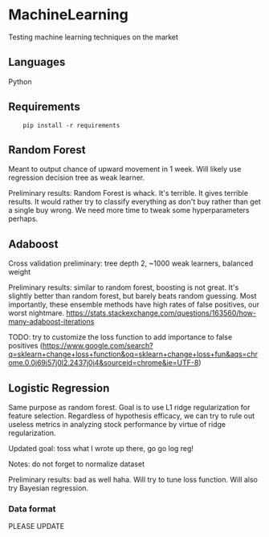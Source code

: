 # MachineLearning
Testing machine learning techniques on the market

## Languages

Python

## Requirements

```
    pip install -r requirements
```


## Random Forest

Meant to output chance of upward movement in 1 week. Will likely use regression decision tree as weak learner.

Preliminary results: Random Forest is whack. It's terrible. It gives terrible results. It would rather try to classify everything as don't buy rather than get a single buy wrong. We need more time to tweak some hyperparameters perhaps.

## Adaboost

Cross validation preliminary: tree depth 2, ~1000 weak learners, balanced weight

Preliminary results: similar to random forest, boosting is not great. It's slightly better than random forest, but barely beats random guessing. Most importantly, these ensemble methods have high rates of false positives, our worst nightmare. https://stats.stackexchange.com/questions/163560/how-many-adaboost-iterations

TODO: try to customize the loss function to add importance to false positives (https://www.google.com/search?q=sklearn+change+loss+function&oq=sklearn+change+loss+fun&aqs=chrome.0.0j69i57j0l2.2437j0j4&sourceid=chrome&ie=UTF-8)

## Logistic Regression

Same purpose as random forest. Goal is to use L1 ridge regularization for feature selection. Regardless of hypothesis efficacy, we can try to rule out useless metrics in analyzing stock performance by virtue of ridge regularization.

Updated goal: toss what I wrote up there, go go log reg!

Notes: do not forget to normalize dataset

Preliminary results: bad as well haha. Will try to tune loss function. Will also try Bayesian regression.

### Data format

PLEASE UPDATE


